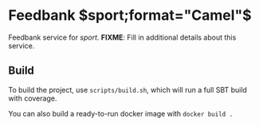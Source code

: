 # Feedbank $sport;format="Camel"$

Feedbank service for $sport$. **FIXME**: Fill in additional details about this service.

## Build

To build the project, use `scripts/build.sh`, which will run a full SBT build with coverage.

You can also build a ready-to-run docker image with `docker build .`
